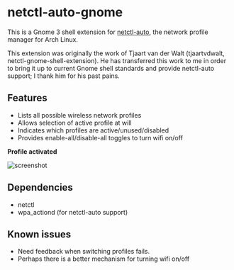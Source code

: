 # netctl-auto-gnome #
This is a Gnome 3 shell extension for [netctl-auto](https://wiki.archlinux.org/index.php/Netctl), the network profile manager for Arch Linux.

This extension was originally the work of Tjaart van der Walt (tjaartvdwalt, netctl-gnome-shell-extension). He has transferred this work to me in order to bring it up to current Gnome shell standards and provide netctl-auto support; I thank him for his past pains.

## Features ##
* Lists all possible wireless network profiles
* Allows selection of active profile at will
* Indicates which profiles are active/unused/disabled
* Provides enable-all/disable-all toggles to turn wifi on/off

**Profile activated**

![screenshot](https://github.com/nigeil/netctl-auto-gnome/blob/master/screenshots/netctl-auto-gnome-screenshot.png?raw=true)

## Dependencies ##
* netctl
* wpa\_actiond (for netctl-auto support)

## Known issues ##
* Need feedback when switching profiles fails.
* Perhaps there is a better mechanism for turning wifi on/off
